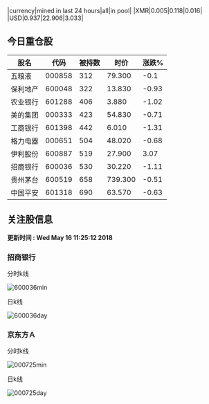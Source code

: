 |currency|mined in last 24 hours|all|in pool|
|XMR|0.005|0.118|0.016|
|USD|0.937|22.906|3.033|

## 今日重仓股 

|股名|代码|被持数|时价|涨跌%|
|---|---|---|---|---|
|五粮液|000858|312|79.300|-0.1|
|保利地产|600048|322|13.830|-0.93|
|农业银行|601288|406|3.880|-1.02|
|美的集团|000333|423|54.830|-0.71|
|工商银行|601398|442|6.010|-1.31|
|格力电器|000651|504|48.020|-0.68|
|伊利股份|600887|519|27.900|3.07|
|招商银行|600036|530|30.220|-1.11|
|贵州茅台|600519|658|739.300|-0.51|
|中国平安|601318|690|63.570|-0.63|

## 关注股信息
**更新时间 : Wed May 16 11:25:12 2018**
### 招商银行 
分时k线

![600036min](http://image.sinajs.cn/newchart/min/n/sh600036.gif)

日k线

![600036day](http://image.sinajs.cn/newchart/daily/n/sh600036.gif)

### 京东方Ａ 
分时k线

![000725min](http://image.sinajs.cn/newchart/min/n/sz000725.gif)

日k线

![000725day](http://image.sinajs.cn/newchart/daily/n/sz000725.gif)
